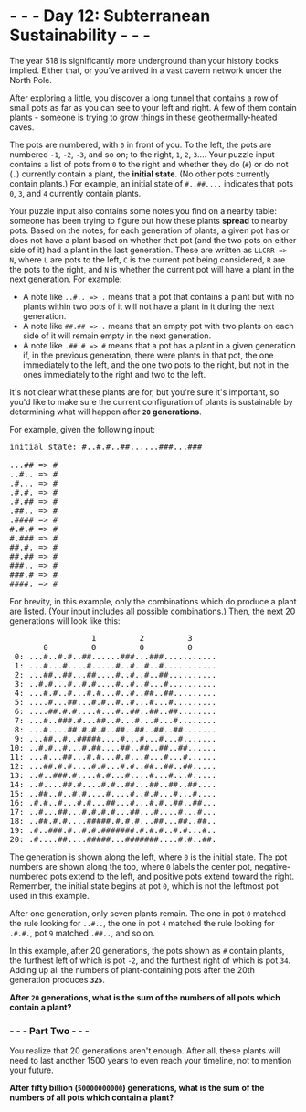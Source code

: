 # - - - Day 12: Subterranean Sustainability - - -

The year 518 is significantly more underground than your history books implied. Either that, or you've arrived in a vast cavern network under the North Pole.

After exploring a little, you discover a long tunnel that contains a row of small pots as far as you can see to your left and right. A few of them contain plants - someone is trying to grow things in these geothermally-heated caves.

The pots are numbered, with ``0`` in front of you. To the left, the pots are numbered ``-1``, ``-2``, ``-3``, and so on; to the right, ``1``, ``2``, ``3``.... Your puzzle input contains a list of pots from ``0`` to the right and whether they do (``#``) or do not (``.``) currently contain a plant, the **initial state**. (No other pots currently contain plants.) For example, an initial state of ``#..##....`` indicates that pots ``0``, ``3``, and ``4`` currently contain plants.

Your puzzle input also contains some notes you find on a nearby table: someone has been trying to figure out how these plants **spread** to nearby pots. Based on the notes, for each generation of plants, a given pot has or does not have a plant based on whether that pot (and the two pots on either side of it) had a plant in the last generation. These are written as ``LLCRR => N``, where ``L`` are pots to the left, ``C`` is the current pot being considered, ``R`` are the pots to the right, and ``N`` is whether the current pot will have a plant in the next generation. For example:

* A note like ``..#.. => .`` means that a pot that contains a plant but with no plants within two pots of it will not have a plant in it during the next generation.
* A note like ``##.## => .`` means that an empty pot with two plants on each side of it will remain empty in the next generation.
* A note like ``.##.# => #`` means that a pot has a plant in a given generation if, in the previous generation, there were plants in that pot, the one immediately to the left, and the one two pots to the right, but not in the ones immediately to the right and two to the left.

It's not clear what these plants are for, but you're sure it's important, so you'd like to make sure the current configuration of plants is sustainable by determining what will happen after **``20`` generations**.

For example, given the following input:

<pre>
initial state: #..#.#..##......###...###

...## => #
..#.. => #
.#... => #
.#.#. => #
.#.## => #
.##.. => #
.#### => #
#.#.# => #
#.### => #
##.#. => #
##.## => #
###.. => #
###.# => #
####. => #
</pre>

For brevity, in this example, only the combinations which do produce a plant are listed. (Your input includes all possible combinations.) Then, the next 20 generations will look like this:

<pre>
                 1         2         3
       0         0         0         0
 0: ...#..#.#..##......###...###...........
 1: ...#...#....#.....#..#..#..#...........
 2: ...##..##...##....#..#..#..##..........
 3: ..#.#...#..#.#....#..#..#...#..........
 4: ...#.#..#...#.#...#..#..##..##.........
 5: ....#...##...#.#..#..#...#...#.........
 6: ....##.#.#....#...#..##..##..##........
 7: ...#..###.#...##..#...#...#...#........
 8: ...#....##.#.#.#..##..##..##..##.......
 9: ...##..#..#####....#...#...#...#.......
10: ..#.#..#...#.##....##..##..##..##......
11: ...#...##...#.#...#.#...#...#...#......
12: ...##.#.#....#.#...#.#..##..##..##.....
13: ..#..###.#....#.#...#....#...#...#.....
14: ..#....##.#....#.#..##...##..##..##....
15: ..##..#..#.#....#....#..#.#...#...#....
16: .#.#..#...#.#...##...#...#.#..##..##...
17: ..#...##...#.#.#.#...##...#....#...#...
18: ..##.#.#....#####.#.#.#...##...##..##..
19: .#..###.#..#.#.#######.#.#.#..#.#...#..
20: .#....##....#####...#######....#.#..##.
</pre>

The generation is shown along the left, where ``0`` is the initial state. The pot numbers are shown along the top, where ``0`` labels the center pot, negative-numbered pots extend to the left, and positive pots extend toward the right. Remember, the initial state begins at pot ``0``, which is not the leftmost pot used in this example.

After one generation, only seven plants remain. The one in pot ``0`` matched the rule looking for ``..#..``, the one in pot ``4`` matched the rule looking for ``.#.#.``, pot ``9`` matched ``.##..``, and so on.

In this example, after 20 generations, the pots shown as ``#`` contain plants, the furthest left of which is pot ``-2``, and the furthest right of which is pot ``34``. Adding up all the numbers of plant-containing pots after the 20th generation produces **``325``**.

**After ``20`` generations, what is the sum of the numbers of all pots which contain a plant?**


### - - - Part Two - - -

You realize that 20 generations aren't enough. After all, these plants will need to last another 1500 years to even reach your timeline, not to mention your future.

**After fifty billion (``50000000000``) generations, what is the sum of the numbers of all pots which contain a plant?**

